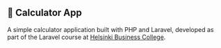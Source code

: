 ## 🧮 Calculator App

A simple calculator application built with PHP and Laravel, developed as part of the Laravel course at [Helsinki Business College](https://en.bc.fi/).
